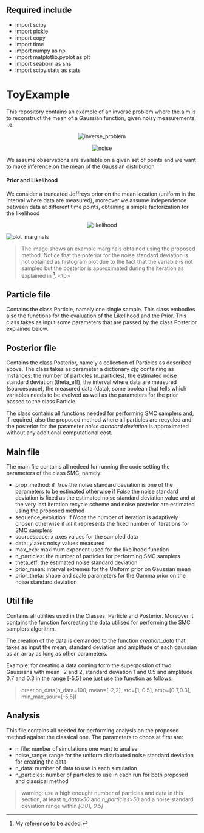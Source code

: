 ## Required include

- import scipy
- import pickle
- import copy
- import time
- import numpy as np
- import matplotlib.pyplot as plt
- import seaborn as sns
- import scipy.stats as stats


# ToyExample
This repository contains an example of an inverse problem where the aim is to reconstruct the mean of a Gaussian function, given noisy measurements, i.e.

<p align="center">
<img src="https://latex.codecogs.com/svg.latex?&space;y(t)=\mathcal{N}_{\xi(t)}(\mu,\sigma)+\varepsilon(t)" title="inverse_problem" />
</p>
<p align="center">

<img src="https://latex.codecogs.com/svg.latex?&space;\varepsilon(t)\sim\mathcal{N}(0,\theta)." title="noise" />
</p>

We assume observations are available on a given set of points and we want to make inference on the mean of the Gaussian distribution

#### Prior and Likelihood

We consider a truncated Jeffreys prior on the mean location (uniform in the interval where data are measured), moreover we assume independence between data at different time points, obtaining a simple factorization for the likelihood

<p align="center">
<img src="https://latex.codecogs.com/svg.latex?&space;p^{\theta}(\mathbf{y}\mid\textit{x})=\prod_{t=1}^Tp^{\theta}(y(t)\mid\mu)" title="likelihood"/>

![plot_marginals](https://user-images.githubusercontent.com/57596360/152060533-a6278473-1fbb-430c-8c1e-89345d9d841c.png)
> The image shows an example marginals obtained using the proposed method. Notice that the poterior for the noise standard deviation is not obtained as histogram plot due to the fact that the variable is not sampled but the posterior is approximated during the iteration as explained in [^1].
<\p>
  
[^1]: My reference to be added.

## Particle file

Contains the class Particle, namely one single sample. This class embodies also the functions for the evaluation of the Likelihood and the Prior. This class takes as input some parameters that are passed by the class Posterior explained below.

## Posterior file

Contains the class Posterior, namely a collection of Particles as described above. The class takes as parameter a dictionary _cfg_ containing as instances: the number of particles (n_particles), the estimated noise standard deviation (theta_eff), the interval where data are measured (sourcespace), the measured data (data), some boolean that tells which variables needs to be evolved as well as the parameters for the prior passed to the class Particle.

The class contains all functions needed for performing SMC samplers and, if required, also the proposed method where all particles are recycled and the posterior for the parameter _noise standard deviation_ is approximated without any additional computational cost.

## Main file

The main file contains all nedeed for running the code setting the parameters of the class SMC, namely:

- prop_method: if _True_ the noise standard deviation is one of the parameters to be estimated otherwise if _False_ the noise standard deviation is fixed as the estimated noise standard deviation value and at the very last iteration recycle scheme and noise posterior are estimated using the proposed method
- sequence_evolution: if _None_ the number of iteration is adaptively chosen otherwise if _int_ it represents the fixed number of iterations for SMC samplers
- sourcespace: _x_ axes values for the sampled data
- data: _y_ axes noisy values measured
- max_exp: maximum exponent used for the likelihood function
- n_particles: the number of particles for performing SMC samplers
- theta_eff: the estimated noise standard deviation
- prior_mean: interval extremes for the Uniform prior on Gaussian mean
- prior_theta: shape and scale parameters for the Gamma prior on the noise standard deviation

## Util file

Contains all utilities used in the Classes: Particle and Posterior. Moreover it contains the function forcreating the data utilised for performing the SMC samplers algorithm.
  
The creation of the data is demanded to the function *creation_data* that takes as input the mean, standard deviation and amplitude of each gaussian as an array as long as other parameters.
  
Example: for creating a data coming form the superpostion of two Gaussians with mean -2 and 2, standard deviation 1 and 0.5 and amplitude 0.7 and 0.3 in the range [-5,5] one just use the function as follows:
  
> creation_data(n_data=100, mean=[-2,2], std=[1, 0.5], amp=[0.7,0.3], min_max_sour=[-5,5])

## Analysis

This file contains all needed for performing analysis on the proposed method against the classical one. The parameters to choos at first are:

- n_file: number of simulations one want to analise
- noise_range: range for the uniform distributed noise standard deviation for creating the data
- n_data: number of data to use in each simulation
- n_particles: number of particles to use in each run for both proposed and classical method

> warning: use a high enought number of particles and data in this section, at least _n_data>50_ and _n_particles>50_ and a noise standard deviation range within _[0.01, 0.5]_
